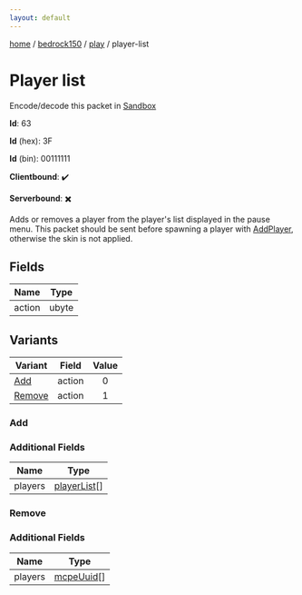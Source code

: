 ```yaml
---
layout: default
---
```


[home](/)  /  [bedrock150](/protocol/bedrock150)  /  [play](/protocol/bedrock150/play)  /  player-list

# Player list

Encode/decode this packet in [Sandbox](../../../sandbox/bedrock150#Play.PlayerList)

**Id**: 63

**Id** (hex): 3F

**Id** (bin): 00111111

**Clientbound**: ✔️

**Serverbound**: ✖️

Adds or removes a player from the player's list displayed in the pause menu. This packet should be sent before spawning a player with [AddPlayer](#play_add-player), otherwise the skin is not applied.

## Fields

Name | Type
---|---
action | ubyte

## Variants

Variant | Field | Value
---|---|:---:
[Add](#add) | action | 0
[Remove](#remove) | action | 1

### Add

### Additional Fields

Name | Type
---|---
players | [playerList](/protocol/bedrock150/types/player-list)[]

### Remove

### Additional Fields

Name | Type
---|---
players | [mcpeUuid](/protocol/bedrock150/types/mcpe-uuid)[]
